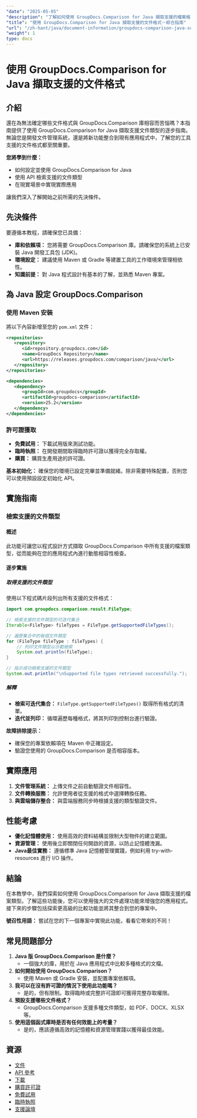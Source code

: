 ```yaml
---
"date": "2025-05-05"
"description": "了解如何使用 GroupDocs.Comparison for Java 擷取支援的檔案格式。請按照本逐步教學操作，增強您的文件管理系統。"
"title": "使用 GroupDocs.Comparison for Java 擷取支援的文件格式－綜合指南"
"url": "/zh-hant/java/document-information/groupdocs-comparison-java-supported-formats/"
"weight": 1
type: docs
---
```

# 使用 GroupDocs.Comparison for Java 擷取支援的文件格式

## 介紹

還在為無法確定哪些文件格式與 GroupDocs.Comparison 庫相容而苦惱嗎？本指南提供了使用 GroupDocs.Comparison for Java 擷取支援文件類型的逐步指南。無論您是開發文件管理系統，還是將新功能整合到現有應用程式中，了解您的工具支援的文件格式都至關重要。

**您將學到什麼：**
- 如何設定並使用 GroupDocs.Comparison for Java
- 使用 API 檢索支援的文件類型
- 在現實場景中實現實際應用

讓我們深入了解開始之前所需的先決條件。

## 先決條件

要遵循本教程，請確保您已具備：

- **庫和依賴項：** 您將需要 GroupDocs.Comparison 庫。請確保您的系統上已安裝 Java 開發工具包 (JDK)。
- **環境設定：** 建議使用 Maven 或 Gradle 等建置工具的工作環境來管理相依性。
- **知識前提：** 對 Java 程式設計有基本的了解，並熟悉 Maven 專案。

## 為 Java 設定 GroupDocs.Comparison

### 使用 Maven 安裝

將以下內容新增至您的 `pom.xml` 文件：

```xml
<repositories>
   <repository>
      <id>repository.groupdocs.com</id>
      <name>GroupDocs Repository</name>
      <url>https://releases.groupdocs.com/comparison/java/</url>
   </repository>
</repositories>

<dependencies>
   <dependency>
      <groupId>com.groupdocs</groupId>
      <artifactId>groupdocs-comparison</artifactId>
      <version>25.2</version>
   </dependency>
</dependencies>
```

### 許可證獲取

- **免費試用：** 下載試用版來測試功能。
- **臨時執照：** 在開發期間取得臨時許可證以獲得完全存取權。
- **購買：** 購買生產用途的許可證。

**基本初始化：**
確保您的環境已設定完畢並準備就緒。除非需要特殊配置，否則您可以使用預設設定初始化 API。

## 實施指南

### 檢索支援的文件類型

#### 概述
此功能可讓您以程式設計方式擷取 GroupDocs.Comparison 中所有支援的檔案類型，從而能夠在您的應用程式內進行動態相容性檢查。

#### 逐步實施

##### 取得支援的文件類型

使用以下程式碼片段列出所有支援的文件格式：

```java
import com.groupdocs.comparison.result.FileType;

// 檢索支援的文件類型的可迭代集合
Iterable<FileType> fileTypes = FileType.getSupportedFileTypes();

// 遍歷集合中的每個文件類型
for (FileType fileType : fileTypes) {
    // 列印文件類型以示範檢索
    System.out.println(fileType);
}

// 指示成功檢索支援的文件類型
System.out.println("\nSupported file types retrieved successfully.");
```

##### 解釋
- **檢索可迭代集合：** `FileType.getSupportedFileTypes()` 取得所有格式的清單。
- **迭代並列印：** 循環遍歷每種格式，將其列印到控制台進行驗證。

**故障排除提示：**
- 確保您的專案依賴項在 Maven 中正確設定。
- 驗證您使用的 GroupDocs.Comparison 是否相容版本。

## 實際應用

1. **文件管理系統：** 上傳文件之前自動驗證文件相容性。
2. **文件轉換服務：** 允許使用者從支援的格式中選擇轉換任務。
3. **與雲端儲存整合：** 與雲端服務同步時根據支援的類型驗證文件。

## 性能考慮

- **優化記憶體使用：** 使用高效的資料結構並限制大型物件的建立範圍。
- **資源管理：** 使用後立即關閉任何開啟的資源，以防止記憶體洩漏。
- **Java最佳實務：** 遵循標準 Java 記憶體管理實踐，例如利用 try-with-resources 進行 I/O 操作。

## 結論

在本教學中，我們探索如何使用 GroupDocs.Comparison for Java 擷取支援的檔案類型。了解這些功能後，您可以使用強大的文件處理功能來增強您的應用程式。接下來的步驟包括探索更高級的比較功能並將其整合到您的專案中。

**號召性用語：** 嘗試在您的下一個專案中實現此功能，看看它帶來的不同！

## 常見問題部分

1. **Java 版 GroupDocs.Comparison 是什麼？**
   - 一個強大的庫，用於在 Java 應用程式中比較多種格式的文檔。
2. **如何開始使用 GroupDocs.Comparison？**
   - 使用 Maven 或 Gradle 安裝，並配置專案依賴項。
3. **我可以在沒有許可證的情況下使用此功能嗎？**
   - 是的，但有限制。取得臨時或完整許可證即可獲得完整存取權限。
4. **預設支援哪些文件格式？**
   - GroupDocs.Comparison 支援多種文件類型，如 PDF、DOCX、XLSX 等。
5. **使用這個函式庫時是否有任何效能上的考量？**
   - 是的，應該遵循高效的記憶體和資源管理實踐以獲得最佳效能。

## 資源

- [文件](https://docs.groupdocs.com/comparison/java/)
- [API 參考](https://reference.groupdocs.com/comparison/java/)
- [下載](https://releases.groupdocs.com/comparison/java/)
- [購買許可證](https://purchase.groupdocs.com/buy)
- [免費試用](https://releases.groupdocs.com/comparison/java/)
- [臨時執照](https://purchase.groupdocs.com/temporary-license/)
- [支援論壇](https://forum.groupdocs.com/c/comparison)